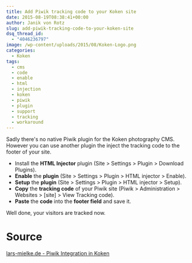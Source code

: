 ```yaml
---
title: Add Piwik tracking code to your Koken site
date: 2015-08-19T08:38:41+00:00
author: Janik von Rotz
slug: add-piwik-tracking-code-to-your-koken-site
dsq_thread_id:
  - "4046236797"
image: /wp-content/uploads/2015/08/Koken-Logo.png
categories:
  - Koken
tags:
  - cms
  - code
  - enable
  - html
  - injection
  - koken
  - piwik
  - plugin
  - support
  - tracking
  - workaround
---
```

Sadly there's no native Piwik plugin for the Koken photography CMS.
However you can use another plugin the inject the tracking code to the footer of your site.

* Install the **HTML Injector** plugin (Site > Settings > Plugin > Download Plugins).
* **Enable** the **plugin** (Site > Settings > Plugin > HTML injector > Enable).
* **Setup** the **plugin** (Site > Settings > Plugin > HTML injector > Setup).
* **Copy** the **tracking code** of your Piwik site (Piwik > Administration > Websites > [site] > View Tracking code).
* **Paste** the **code** into the **footer field** and save it.

Well done, your visitors are tracked now.

# Source
[lars-mielke.de - Piwik Integration in Koken](http://lars-mielke.de/4333/piwik-integration-in-koken/)